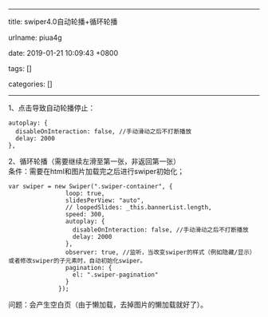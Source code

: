 
---

title: swiper4.0自动轮播+循环轮播

urlname: piua4g

date: 2019-01-21 10:09:43 +0800

tags: []

categories: []

---
1、点击导致自动轮播停止：
```
autoplay: {
  disableOnInteraction: false, //手动滑动之后不打断播放
  delay: 2000
},
```
2、循环轮播（需要继续左滑至第一张，非返回第一张）<br />
条件：需要在html和图片加载完之后进行swiper初始化；
```
var swiper = new Swiper(".swiper-container", {
                loop: true,
                slidesPerView: "auto",
                // loopedSlides: _this.bannerList.length,
                speed: 300,
                autoplay: {
                  disableOnInteraction: false, //手动滑动之后不打断播放
                  delay: 2000
                },
                observer: true, //监听，当改变swiper的样式（例如隐藏/显示）或者修改swiper的子元素时，自动初始化swiper。
                pagination: {
                  el: ".swiper-pagination"
                }
              });
```
问题：会产生空白页（由于懒加载，去掉图片的懒加载就好了）。

